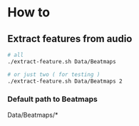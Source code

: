 

# How to

## Extract features from audio
``` bash
# all
./extract-feature.sh Data/Beatmaps

# or just two ( for testing )
./extract-feature.sh Data/Beatmaps 2
```

### Default path to Beatmaps
Data/Beatmaps/*